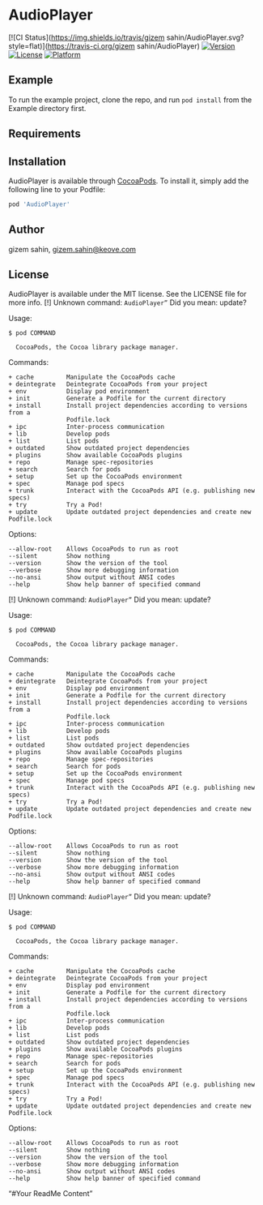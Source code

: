 # AudioPlayer

[![CI Status](https://img.shields.io/travis/gizem sahin/AudioPlayer.svg?style=flat)](https://travis-ci.org/gizem sahin/AudioPlayer)
[![Version](https://img.shields.io/cocoapods/v/AudioPlayer.svg?style=flat)](https://cocoapods.org/pods/AudioPlayer)
[![License](https://img.shields.io/cocoapods/l/AudioPlayer.svg?style=flat)](https://cocoapods.org/pods/AudioPlayer)
[![Platform](https://img.shields.io/cocoapods/p/AudioPlayer.svg?style=flat)](https://cocoapods.org/pods/AudioPlayer)

## Example

To run the example project, clone the repo, and run `pod install` from the Example directory first.

## Requirements

## Installation

AudioPlayer is available through [CocoaPods](https://cocoapods.org). To install
it, simply add the following line to your Podfile:

```ruby
pod 'AudioPlayer'
```

## Author

gizem sahin, gizem.sahin@keove.com

## License

AudioPlayer is available under the MIT license. See the LICENSE file for more info.
[!] Unknown command: `AudioPlayer”`
Did you mean: update?

Usage:

    $ pod COMMAND

      CocoaPods, the Cocoa library package manager.

Commands:

    + cache         Manipulate the CocoaPods cache
    + deintegrate   Deintegrate CocoaPods from your project
    + env           Display pod environment
    + init          Generate a Podfile for the current directory
    + install       Install project dependencies according to versions from a
                    Podfile.lock
    + ipc           Inter-process communication
    + lib           Develop pods
    + list          List pods
    + outdated      Show outdated project dependencies
    + plugins       Show available CocoaPods plugins
    + repo          Manage spec-repositories
    + search        Search for pods
    + setup         Set up the CocoaPods environment
    + spec          Manage pod specs
    + trunk         Interact with the CocoaPods API (e.g. publishing new specs)
    + try           Try a Pod!
    + update        Update outdated project dependencies and create new Podfile.lock

Options:

    --allow-root    Allows CocoaPods to run as root
    --silent        Show nothing
    --version       Show the version of the tool
    --verbose       Show more debugging information
    --no-ansi       Show output without ANSI codes
    --help          Show help banner of specified command
[!] Unknown command: `AudioPlayer”`
Did you mean: update?

Usage:

    $ pod COMMAND

      CocoaPods, the Cocoa library package manager.

Commands:

    + cache         Manipulate the CocoaPods cache
    + deintegrate   Deintegrate CocoaPods from your project
    + env           Display pod environment
    + init          Generate a Podfile for the current directory
    + install       Install project dependencies according to versions from a
                    Podfile.lock
    + ipc           Inter-process communication
    + lib           Develop pods
    + list          List pods
    + outdated      Show outdated project dependencies
    + plugins       Show available CocoaPods plugins
    + repo          Manage spec-repositories
    + search        Search for pods
    + setup         Set up the CocoaPods environment
    + spec          Manage pod specs
    + trunk         Interact with the CocoaPods API (e.g. publishing new specs)
    + try           Try a Pod!
    + update        Update outdated project dependencies and create new Podfile.lock

Options:

    --allow-root    Allows CocoaPods to run as root
    --silent        Show nothing
    --version       Show the version of the tool
    --verbose       Show more debugging information
    --no-ansi       Show output without ANSI codes
    --help          Show help banner of specified command
[!] Unknown command: `AudioPlayer”`
Did you mean: update?

Usage:

    $ pod COMMAND

      CocoaPods, the Cocoa library package manager.

Commands:

    + cache         Manipulate the CocoaPods cache
    + deintegrate   Deintegrate CocoaPods from your project
    + env           Display pod environment
    + init          Generate a Podfile for the current directory
    + install       Install project dependencies according to versions from a
                    Podfile.lock
    + ipc           Inter-process communication
    + lib           Develop pods
    + list          List pods
    + outdated      Show outdated project dependencies
    + plugins       Show available CocoaPods plugins
    + repo          Manage spec-repositories
    + search        Search for pods
    + setup         Set up the CocoaPods environment
    + spec          Manage pod specs
    + trunk         Interact with the CocoaPods API (e.g. publishing new specs)
    + try           Try a Pod!
    + update        Update outdated project dependencies and create new Podfile.lock

Options:

    --allow-root    Allows CocoaPods to run as root
    --silent        Show nothing
    --version       Show the version of the tool
    --verbose       Show more debugging information
    --no-ansi       Show output without ANSI codes
    --help          Show help banner of specified command
“#Your ReadMe Content”
